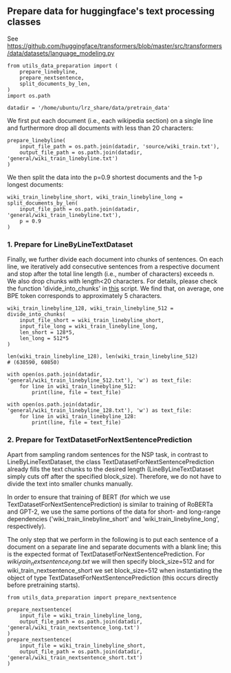## Prepare data for huggingface's text processing classes

See https://github.com/huggingface/transformers/blob/master/src/transformers/data/datasets/language_modeling.py

```
from utils_data_preparation import (
    prepare_linebyline, 
    prepare_nextsentence,
    split_documents_by_len,
)
import os.path

datadir = '/home/ubuntu/lrz_share/data/pretrain_data'
```

We first put each document (i.e., each wikipedia section) on a single line 
and furthermore drop all documents with less than 20 characters:
```
prepare_linebyline(
    input_file_path = os.path.join(datadir, 'source/wiki_train.txt'), 
    output_file_path = os.path.join(datadir, 'general/wiki_train_linebyline.txt')
)
```

We then split the data into the p=0.9 shortest documents and the 1-p 
longest documents:
```
wiki_train_linebyline_short, wiki_train_linebyline_long = split_documents_by_len(
    input_file_path = os.path.join(datadir, 'general/wiki_train_linebyline.txt'),
    p = 0.9
)
```

### 1. Prepare for LineByLineTextDataset

Finally, we further divide each document into chunks of sentences.
On each line, we iteratively add consecutive sentences from a respective document
and stop after the total line length (i.e., number of characters) exceeds n. 
We also drop chunks with length<20 characters. For details, please check
the function 'divide_into_chunks' in [this](https://github.com/PMSchulze/masters_thesis/blob/master/data_preparation/utils_data_preparation.py) script.
We find that, on average, one BPE token corresponds to approximately 5 characters.
```
wiki_train_linebyline_128, wiki_train_linebyline_512 =  divide_into_chunks(
    input_file_short = wiki_train_linebyline_short,
    input_file_long = wiki_train_linebyline_long,
    len_short = 128*5,
    len_long = 512*5
)

len(wiki_train_linebyline_128), len(wiki_train_linebyline_512)
# (638590, 60850)

with open(os.path.join(datadir, 'general/wiki_train_linebyline_512.txt'), 'w') as text_file:
    for line in wiki_train_linebyline_512:
        print(line, file = text_file)

with open(os.path.join(datadir, 'general/wiki_train_linebyline_128.txt'), 'w') as text_file:
    for line in wiki_train_linebyline_128:
        print(line, file = text_file)
```

### 2. Prepare for TextDatasetForNextSentencePrediction

Apart from sampling random sentences for the NSP task, in contrast to LineByLineTextDataset, the class TextDatasetForNextSentencePrediction 
already fills the text chunks to the desired length (LineByLineTextDataset simply cuts off after the specified block_size). 
Therefore, we do not have to divide the text into smaller chunks manually.

In order to ensure that training of BERT (for which we use TextDatasetForNextSentencePrediction) is similar to training of RoBERTa
and GPT-2, we use the same portions of the data for short- and long-range dependencies ('wiki_train_linebyline_short' and 'wiki_train_linebyline_long', respectively).

The only step that we perform in the following is to put each sentence of a document on a separate line and separate documents with a blank line; this is the expected format of TextDatasetForNextSentencePrediction. For $wiki_train_nextsentence_long.txt$ we will then specify block_size=512 and for wiki_train_nextsentence_short we set block_size=512 when instantiating the object of type TextDatasetForNextSentencePrediction (this occurs directly before pretraining starts).

```
from utils_data_preparation import prepare_nextsentence

prepare_nextsentence(
    input_file = wiki_train_linebyline_long,
    output_file_path = os.path.join(datadir, 'general/wiki_train_nextsentence_long.txt')
)
prepare_nextsentence(
    input_file = wiki_train_linebyline_short,
    output_file_path = os.path.join(datadir, 'general/wiki_train_nextsentence_short.txt')
)
```
